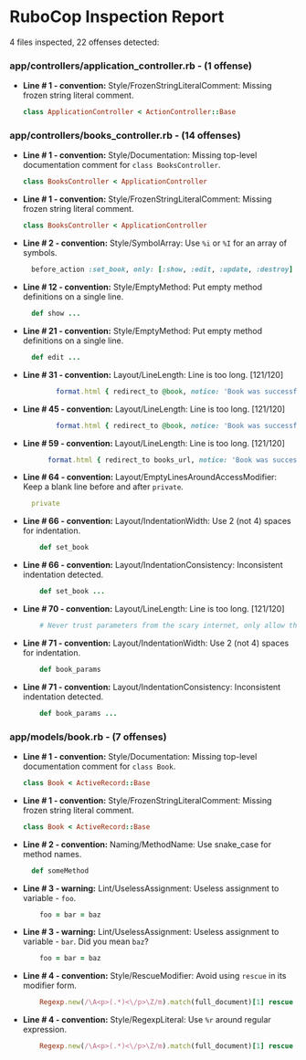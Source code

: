 # RuboCop Inspection Report

4 files inspected, 22 offenses detected:

### app/controllers/application_controller.rb - (1 offense)
  * **Line # 1 - convention:** Style/FrozenStringLiteralComment: Missing frozen string literal comment.

    ```rb
    class ApplicationController < ActionController::Base
    ```

### app/controllers/books_controller.rb - (14 offenses)
  * **Line # 1 - convention:** Style/Documentation: Missing top-level documentation comment for `class BooksController`.

    ```rb
    class BooksController < ApplicationController
    ```

  * **Line # 1 - convention:** Style/FrozenStringLiteralComment: Missing frozen string literal comment.

    ```rb
    class BooksController < ApplicationController
    ```

  * **Line # 2 - convention:** Style/SymbolArray: Use `%i` or `%I` for an array of symbols.

    ```rb
      before_action :set_book, only: [:show, :edit, :update, :destroy]
    ```

  * **Line # 12 - convention:** Style/EmptyMethod: Put empty method definitions on a single line.

    ```rb
      def show ...
    ```

  * **Line # 21 - convention:** Style/EmptyMethod: Put empty method definitions on a single line.

    ```rb
      def edit ...
    ```

  * **Line # 31 - convention:** Layout/LineLength: Line is too long. [121/120]

    ```rb
            format.html { redirect_to @book, notice: 'Book was successfully created.' } # aaaaaaaaaaaaaaaaaaaaaaaaaaaaaaaaaaa
    ```

  * **Line # 45 - convention:** Layout/LineLength: Line is too long. [121/120]

    ```rb
            format.html { redirect_to @book, notice: 'Book was successfully updated.' } # aaaaaaaaaaaaaaaaaaaaaaaaaaaaaaaaaaa
    ```

  * **Line # 59 - convention:** Layout/LineLength: Line is too long. [121/120]

    ```rb
          format.html { redirect_to books_url, notice: 'Book was successfully destroyed.' } # aaaaaaaaaaaaaaaaaaaaaaaaaaaaaaa
    ```

  * **Line # 64 - convention:** Layout/EmptyLinesAroundAccessModifier: Keep a blank line before and after `private`.

    ```rb
      private
    ```

  * **Line # 66 - convention:** Layout/IndentationWidth: Use 2 (not 4) spaces for indentation.

    ```rb
        def set_book
    ```

  * **Line # 66 - convention:** Layout/IndentationConsistency: Inconsistent indentation detected.

    ```rb
        def set_book ...
    ```

  * **Line # 70 - convention:** Layout/LineLength: Line is too long. [121/120]

    ```rb
        # Never trust parameters from the scary internet, only allow the allow list through. aaaaaaaaaaaaaaaaaaaaaaaaaaaaaaaa
    ```

  * **Line # 71 - convention:** Layout/IndentationWidth: Use 2 (not 4) spaces for indentation.

    ```rb
        def book_params
    ```

  * **Line # 71 - convention:** Layout/IndentationConsistency: Inconsistent indentation detected.

    ```rb
        def book_params ...
    ```

### app/models/book.rb - (7 offenses)
  * **Line # 1 - convention:** Style/Documentation: Missing top-level documentation comment for `class Book`.

    ```rb
    class Book < ActiveRecord::Base
    ```

  * **Line # 1 - convention:** Style/FrozenStringLiteralComment: Missing frozen string literal comment.

    ```rb
    class Book < ActiveRecord::Base
    ```

  * **Line # 2 - convention:** Naming/MethodName: Use snake_case for method names.

    ```rb
      def someMethod
    ```

  * **Line # 3 - warning:** Lint/UselessAssignment: Useless assignment to variable - `foo`.

    ```rb
        foo = bar = baz
    ```

  * **Line # 3 - warning:** Lint/UselessAssignment: Useless assignment to variable - `bar`. Did you mean `baz`?

    ```rb
        foo = bar = baz
    ```

  * **Line # 4 - convention:** Style/RescueModifier: Avoid using `rescue` in its modifier form.

    ```rb
        Regexp.new(/\A<p>(.*)<\/p>\Z/m).match(full_document)[1] rescue full_document
    ```

  * **Line # 4 - convention:** Style/RegexpLiteral: Use `%r` around regular expression.

    ```rb
        Regexp.new(/\A<p>(.*)<\/p>\Z/m).match(full_document)[1] rescue full_document
    ```

